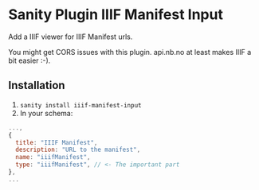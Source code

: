 # Sanity Plugin IIIF Manifest Input

Add a IIIF viewer for IIIF Manifest urls.

You might get CORS issues with this plugin. api.nb.no at least makes IIIF a bit easier :-).

## Installation

1. `sanity install iiif-manifest-input`
2. In your schema:

```js
...,
{
  title: "IIIF Manifest",
  description: "URL to the manifest",
  name: "iiifManifest",
  type: "iiifManifest", // <- The important part
},
...
```
